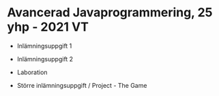 # Avancerad Javaprogrammering, 25 yhp - 2021 VT

- Inlämningsuppgift 1 

- Inlämningsuppgift 2

- Laboration

- Större inlämningsuppgift / Project - The Game
